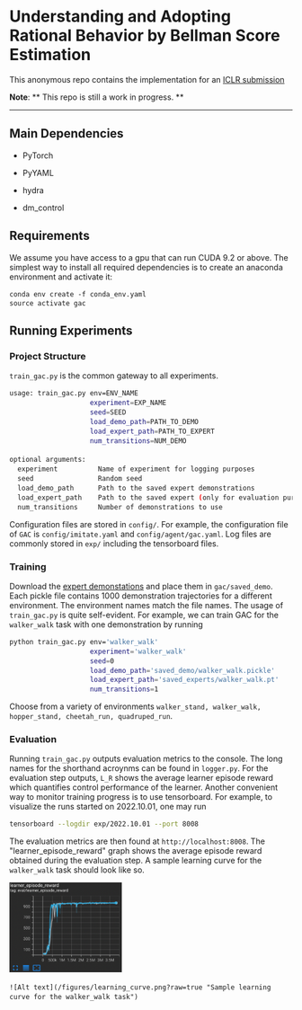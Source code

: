 # Understanding and Adopting Rational Behavior by Bellman Score Estimation

This anonymous repo contains the implementation for an [ICLR submission](https://tinyurl.com/y7byr8rx)

**Note**: ** This repo is still a work in progress. **

-------------------------------------------------------------------------------------

## Main Dependencies

* PyTorch

* PyYAML

* hydra

* dm_control

## Requirements
We assume you have access to a gpu that can run CUDA 9.2 or above. The simplest way to install all required dependencies is to create an anaconda environment and activate it:
```
conda env create -f conda_env.yaml
source activate gac
```

## Running Experiments

### Project Structure

`train_gac.py` is the common gateway to all experiments.

```bash
usage: train_gac.py env=ENV_NAME
                    experiment=EXP_NAME
                    seed=SEED
                    load_demo_path=PATH_TO_DEMO
                    load_expert_path=PATH_TO_EXPERT
                    num_transitions=NUM_DEMO

optional arguments:
  experiment          Name of experiment for logging purposes
  seed                Random seed
  load_demo_path      Path to the saved expert demonstrations
  load_expert_path    Path to the saved expert (only for evaluation purposes)
  num_transitions     Number of demonstrations to use
```

Configuration files are stored in  `config/`. For example, the configuration file of `GAC` is `config/imitate.yaml` and `config/agent/gac.yaml`. Log files are commonly stored in `exp/` including the tensorboard files.

### Training

Download the [expert demonstations](https://tinyurl.com/5acd9kz7) and place them in `gac/saved_demo`. Each pickle file contains 1000 demonstration trajectories for a different environment. The environment names match the file names. The usage of `train_gac.py` is quite self-evident. For example, we can train GAC for the `walker_walk` task with one demonstration by running

```bash
python train_gac.py env='walker_walk'
                    experiment='walker_walk'
                    seed=0
                    load_demo_path='saved_demo/walker_walk.pickle'
                    load_expert_path='saved_experts/walker_walk.pt'
                    num_transitions=1
```

Choose from a variety of environments `walker_stand, walker_walk, hopper_stand, cheetah_run, quadruped_run`.


### Evaluation
Running `train_gac.py` outputs evaluation metrics to the console. The long names for the shorthand acroynms can be found in `logger.py`. For the evaluation step outputs, `L_R` shows the average learner episode reward which quantifies control performance of the learner. Another convenient way to monitor training progress is to use tensorboard. For example, to visualize the runs started on 2022.10.01, one may run

```bash
tensorboard --logdir exp/2022.10.01 --port 8008
```

The evaluation metrics are then found at `http://localhost:8008`. The "learner_episode_reward" graph shows the average episode reward obtained during the evaluation step. A sample learning curve for the `walker_walk` task should look like so.

<img src="/figures/learning_curve.png" width="200" />

`![Alt text](/figures/learning_curve.png?raw=true "Sample learning curve for the walker_walk task")
`




